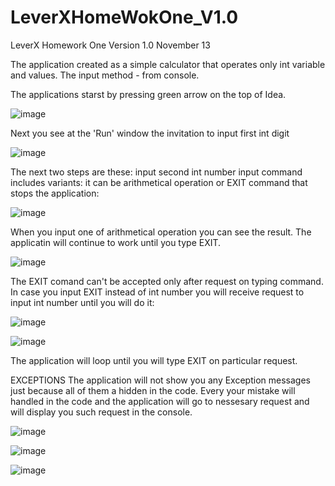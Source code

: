 # LeverXHomeWokOne_V1.0

LeverX Homework One
Version 1.0
November 13

The application created as a simple calculator that operates only int variable and values.
The input method - from console.

The applications starst by pressing green arrow on the top of Idea.

![image](https://user-images.githubusercontent.com/64846715/141646798-53f5e1d3-3ae2-46e2-9713-73382f7c6165.png)

Next you see at the 'Run' window the invitation to input first int digit 

![image](https://user-images.githubusercontent.com/64846715/141646883-f7094464-7e48-4936-947c-cf0057a8bbcb.png)

The next two steps are these:
input second int number
input command includes variants: it can be arithmetical operation or EXIT command that stops the application:

![image](https://user-images.githubusercontent.com/64846715/141646968-e82f1f69-b871-4266-a7df-9e2961d461f1.png)

When you input one of arithmetical operation you can see the result.
The applicatin will continue to work until you type EXIT.

![image](https://user-images.githubusercontent.com/64846715/141646994-e9fd116a-0085-4363-8986-055a1465c2ee.png)

The EXIT comand can't be accepted only after request on typing command.
In case you input EXIT instead of int number you will receive request to input int number until you will do it:

![image](https://user-images.githubusercontent.com/64846715/141647061-32bd509d-f72d-4258-8a50-6da73f020976.png)

![image](https://user-images.githubusercontent.com/64846715/141647075-5296f294-ac2c-472f-8a5a-025fb945d22f.png)

The application will loop until you will type EXIT on particular request.

EXCEPTIONS
The application will not show you any Exception messages just because all of them a hidden in the code.
Every your mistake will handled in the code and the application will go to nessesary request and will display you such request in the console.

![image](https://user-images.githubusercontent.com/64846715/141647147-aa3d8b46-30d4-4800-9991-fb70af11835e.png)

![image](https://user-images.githubusercontent.com/64846715/141647157-a95dd996-449a-49d0-8f65-53a196ed7613.png)

![image](https://user-images.githubusercontent.com/64846715/141647162-cdecf7be-fb5c-4198-a4ab-34e5256b2b0f.png)





